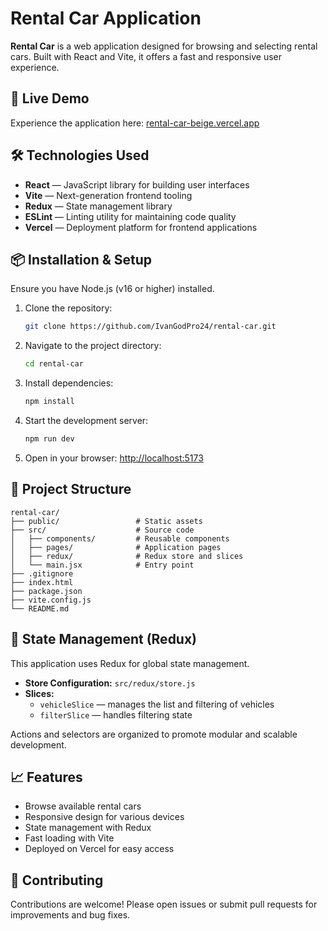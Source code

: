 # Rental Car Application

**Rental Car** is a web application designed for browsing and selecting rental cars. Built with React and Vite, it offers a fast and responsive user experience.

## 🚀 Live Demo

Experience the application here: [rental-car-beige.vercel.app](https://rental-car-beige.vercel.app)

## 🛠️ Technologies Used

- **React** — JavaScript library for building user interfaces
- **Vite** — Next-generation frontend tooling
- **Redux** — State management library
- **ESLint** — Linting utility for maintaining code quality
- **Vercel** — Deployment platform for frontend applications

## 📦 Installation & Setup

Ensure you have Node.js (v16 or higher) installed.

1. Clone the repository:

   ```bash
   git clone https://github.com/IvanGodPro24/rental-car.git
   ```

2. Navigate to the project directory:

   ```bash
   cd rental-car
   ```

3. Install dependencies:

   ```bash
   npm install
   ```

4. Start the development server:

   ```bash
   npm run dev
   ```

5. Open in your browser: [http://localhost:5173](http://localhost:5173)

## 📁 Project Structure

```
rental-car/
├── public/                 # Static assets
├── src/                    # Source code
│   ├── components/         # Reusable components
│   ├── pages/              # Application pages
│   ├── redux/              # Redux store and slices
│   └── main.jsx            # Entry point
├── .gitignore
├── index.html
├── package.json
├── vite.config.js
└── README.md
```

## 🧠 State Management (Redux)

This application uses Redux for global state management.

- **Store Configuration:** `src/redux/store.js`
- **Slices:**
  - `vehicleSlice` — manages the list and filtering of vehicles
  - `filterSlice` — handles filtering state

Actions and selectors are organized to promote modular and scalable development.

## 📈 Features

- Browse available rental cars
- Responsive design for various devices
- State management with Redux
- Fast loading with Vite
- Deployed on Vercel for easy access

## 🤝 Contributing

Contributions are welcome! Please open issues or submit pull requests for improvements and bug fixes.
